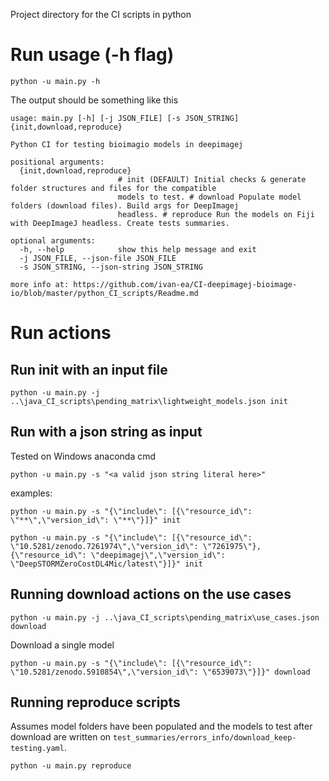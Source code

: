 Project directory for the CI scripts in python

# Run usage (-h flag)

````
python -u main.py -h
````

The output should be something like this

````
usage: main.py [-h] [-j JSON_FILE] [-s JSON_STRING] {init,download,reproduce}

Python CI for testing bioimagio models in deepimagej

positional arguments:
  {init,download,reproduce}
                        # init (DEFAULT) Initial checks & generate folder structures and files for the compatible
                        models to test. # download Populate model folders (download files). Build args for DeepImagej
                        headless. # reproduce Run the models on Fiji with DeepImageJ headless. Create tests summaries.

optional arguments:
  -h, --help            show this help message and exit
  -j JSON_FILE, --json-file JSON_FILE
  -s JSON_STRING, --json-string JSON_STRING

more info at: https://github.com/ivan-ea/CI-deepimagej-bioimage-io/blob/master/python_CI_scripts/Readme.md
````

# Run actions
## Run init with an input file
 
````
python -u main.py -j ..\java_CI_scripts\pending_matrix\lightweight_models.json init
````

## Run with a json string as input
Tested on Windows anaconda cmd
````
python -u main.py -s "<a valid json string literal here>"
````
examples:
````
python -u main.py -s "{\"include\": [{\"resource_id\": \"**\",\"version_id\": \"**\"}]}" init
````
````
python -u main.py -s "{\"include\": [{\"resource_id\": \"10.5281/zenodo.7261974\",\"version_id\": \"7261975\"}, {\"resource_id\": \"deepimagej\",\"version_id\": \"DeepSTORMZeroCostDL4Mic/latest\"}]}" init
````

## Running download actions on the use cases
````
python -u main.py -j ..\java_CI_scripts\pending_matrix\use_cases.json download
````
Download a single model
````
python -u main.py -s "{\"include\": [{\"resource_id\": \"10.5281/zenodo.5910854\",\"version_id\": \"6539073\"}]}" download
````


## Running reproduce scripts 
Assumes model folders have been populated and the models to test after download are written on `test_summaries/errors_info/download_keep-testing.yaml`.
````
python -u main.py reproduce
````